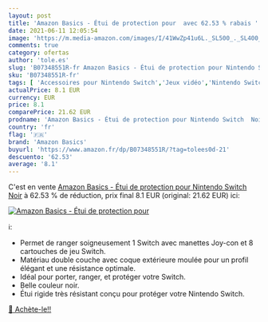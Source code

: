 ```yaml
---
layout: post
title: 'Amazon Basics - Étui de protection pour  avec 62.53 % rabais '
date: 2021-06-11 12:05:54
image: 'https://m.media-amazon.com/images/I/41WwZp41u6L._SL500_._SL400_.jpg'
comments: true
category: ofertas
author: 'tole.es'
slug: 'B07348551R-fr Amazon Basics - Étui de protection pour Nintendo Switch Noir'
sku: 'B07348551R-fr'
tags: [ 'Accessoires pour Nintendo Switch','Jeux vidéo','Nintendo Switch:  Consoles, jeux et accessoires','amazon basics','Étuis et protection pour Nintendo Switch','Étuis pour Nintendo Switch', ]
actualPrice: 8.1 EUR
currency: EUR
price: 8.1
comparePrice: 21.62 EUR
prodname: 'Amazon Basics - Étui de protection pour Nintendo Switch  Noir'
country: 'fr'
flag: '🇫🇷'
brand: 'Amazon Basics'
buyurl: 'https://www.amazon.fr/dp/B07348551R/?tag=tolees0d-21'
descuento: '62.53'
average: '8.1'
---
```


C'est en vente [Amazon Basics - Étui de protection pour Nintendo Switch  Noir](https://www.amazon.fr/dp/B07348551R/?tag=tolees0d-21)  à  62.53 % de réduction, prix final  8.1 EUR (original: 21.62 EUR) ici:

[![Amazon Basics - Étui de protection pour ](https://m.media-amazon.com/images/I/41WwZp41u6L._SL500_._SL400_.jpg)](https://www.amazon.fr/dp/B07348551R/?tag=tolees0d-21)

ℹ️:

- Permet de ranger soigneusement 1 Switch avec manettes Joy-con et 8 cartouches de jeu Switch.
- Matériau double couche avec coque extérieure moulée pour un profil élégant et une résistance optimale.
- Idéal pour porter, ranger, et protéger votre Switch.
- Belle couleur noir.
- Étui rigide très résistant conçu pour protéger votre Nintendo Switch.

[🛒 Achète-le!!](https://www.amazon.fr/dp/B07348551R/?tag=tolees0d-21)
